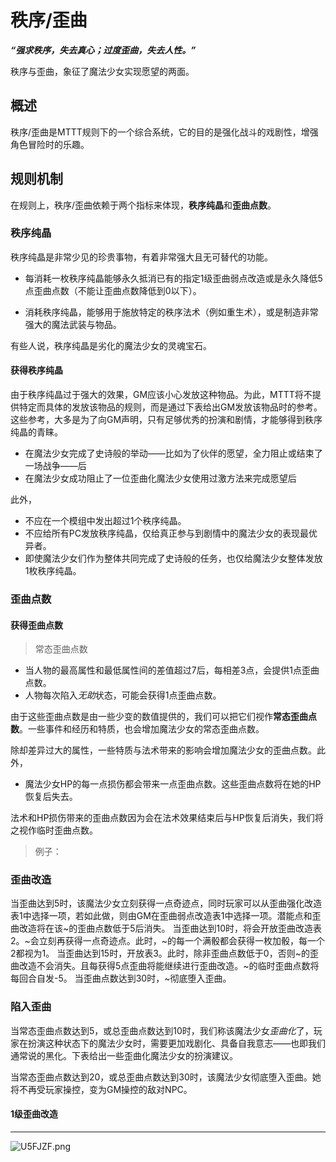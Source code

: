 # 秩序/歪曲

***“强求秩序，失去真心；过度歪曲，失去人性。”***

秩序与歪曲，象征了魔法少女实现愿望的两面。

## 概述

秩序/歪曲是MTTT规则下的一个综合系统，它的目的是强化战斗的戏剧性，增强角色冒险时的乐趣。

### 



## 规则机制

在规则上，秩序/歪曲依赖于两个指标来体现，**秩序纯晶**和**歪曲点数**。

### 秩序纯晶

秩序纯晶是非常少见的珍贵事物，有着非常强大且无可替代的功能。

* 每消耗一枚秩序纯晶能够永久抵消已有的指定1级歪曲弱点改造或是永久降低5点歪曲点数（不能让歪曲点数降低到0以下）。

* 消耗秩序纯晶，能够用于施放特定的秩序法术（例如重生术），或是制造非常强大的魔法武装与物品。

有些人说，秩序纯晶是劣化的魔法少女的灵魂宝石。


#### 获得秩序纯晶

由于秩序纯晶过于强大的效果，GM应该小心发放这种物品。为此，MTTT将不提供特定而具体的发放该物品的规则，而是通过下表给出GM发放该物品时的参考。这些参考，大多是为了向GM声明，只有足够优秀的扮演和剧情，才能够得到秩序纯晶的青睐。

* 在魔法少女完成了史诗般的举动——比如为了伙伴的愿望，全力阻止或结束了一场战争——后
* 在魔法少女成功阻止了一位歪曲化魔法少女使用过激方法来完成愿望后

此外，
* 不应在一个模组中发出超过1个秩序纯晶。
* 不应给所有PC发放秩序纯晶，仅给真正参与到剧情中的魔法少女的表现最优异者。
* 即使魔法少女们作为整体共同完成了史诗般的任务，也仅给魔法少女整体发放1枚秩序纯晶。


### 歪曲点数

#### 获得歪曲点数

>常态歪曲点数

* 当人物的最高属性和最低属性间的差值超过7后，每相差3点，会提供1点歪曲点数。
* 人物每次陷入*无助*状态，可能会获得1点歪曲点数。

由于这些歪曲点数是由一些少变的数值提供的，我们可以把它们视作**常态歪曲点数**。一些事件和经历和特质，也会增加魔法少女的常态歪曲点数。

除却差异过大的属性，一些特质与法术带来的影响会增加魔法少女的歪曲点数。此外，

* 魔法少女HP的每一点损伤都会带来一点歪曲点数。这些歪曲点数将在她的HP恢复后失去。

法术和HP损伤带来的歪曲点数因为会在法术效果结束后与HP恢复后消失，我们将之视作临时歪曲点数。

>例子：



### 歪曲改造

当歪曲达到5时，该魔法少女立刻获得一点奇迹点，同时玩家可以从歪曲强化改造表1中选择一项，若如此做，则由GM在歪曲弱点改造表1中选择一项。潜能点和歪曲改造将在该~的歪曲点数低于5后消失。
当歪曲达到10时，将会开放歪曲改造表2。~会立刻再获得一点奇迹点。此时，~的每一个满骰都会获得一枚加骰，每一个2都视为1。
当歪曲达到15时，开放表3。此时，除非歪曲点数低于0，否则~的歪曲改造不会消失。且每获得5点歪曲将能继续进行歪曲改造。~的临时歪曲点数将每回合自发-5。
当歪曲点数达到30时，~彻底堕入歪曲。

### 陷入歪曲

当常态歪曲点数达到5，或总歪曲点数达到10时，我们称该魔法少女*歪曲化*了，玩家在扮演这种状态下的魔法少女时，需要更加戏剧化、具备自我意志——也即我们通常说的黑化。下表给出一些歪曲化魔法少女的扮演建议。



当常态歪曲点数达到20，或总歪曲点数达到30时，该魔法少女彻底堕入歪曲。她将不再受玩家操控，变为GM操控的敌对NPC。

#### 1级歪曲改造





***
<img src="https://s1.ax1x.com/2020/07/20/U5FJZF.png" alt="U5FJZF.png" border="0" />

